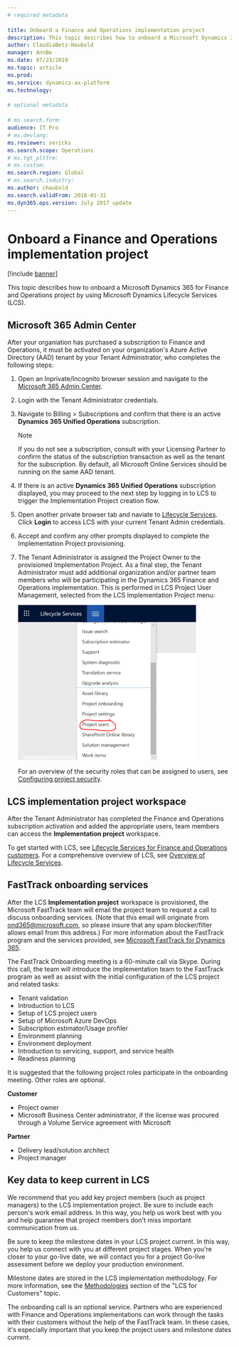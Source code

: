 ```yaml
---
# required metadata

title: Onboard a Finance and Operations implementation project
description: This topic describes how to onboard a Microsoft Dynamics 365 for Finance and Operations project by using Microsoft Dynamics Lifecycle Services (LCS).
author: ClaudiaBetz-Haubold
manager: AnnBe
ms.date: 07/23/2019
ms.topic: article
ms.prod: 
ms.service: dynamics-ax-platform
ms.technology: 

# optional metadata

# ms.search.form:  
audience: IT Pro
# ms.devlang: 
ms.reviewer: sericks
ms.search.scope: Operations
# ms.tgt_pltfrm: 
# ms.custom: 
ms.search.region: Global
# ms.search.industry: 
ms.author: chaubold
ms.search.validFrom: 2018-01-31
ms.dyn365.ops.version: July 2017 update
---
```


# Onboard a Finance and Operations implementation project

[!include [banner](../includes/banner.md)]

This topic describes how to onboard a Microsoft Dynamics 365 for Finance and Operations project by using Microsoft Dynamics Lifecycle Services (LCS).

## Microsoft 365 Admin Center

After your organiation has purchased a subscription to Finance and Operations, it must be activated on your organization's Azure Active Directory (AAD) tenant by your Tenant Administrator, who completes the following steps:

1. Open an Inprivate/Incognito browser session and navigate to the [Microsoft 365 Admin Center](https://admin.microsoft.com/).
2. Login with the Tenant Administrator credentials.
3. Navigate to Billing > Subscriptions and confirm that there is an active **Dynamics 365 Unified Operations** subscription. 
   > [!Note]
   > If you do not see a subscription, consult with your Licensing Partner to confirm the status of the subscription transaction as well as the tenant for the subscription. By default, all Microsoft Online Services should be running on the same AAD tenant.
4. If there is an active **Dynamics 365 Unified Operations** subscription displayed, you may proceed to the next step by logging in to LCS to trigger the Implementation Project creation flow.
5. Open another private browser tab and naviate to [Lifecycle Services](https://lcs.dynamics.com). Click **Login** to access LCS with your current Tenant Admin credentials.
6. Accept and confirm any other prompts displayed to complete the Implementation Project provisioning.
7. The Tenant Administrator is assigned the Project Owner to the provisioned Implementation Project. As a final step, the Tenant Administrator must add additional organization and/or partner team members who will be participating in the Dynamics 365 Finance and Operations implementation. This is performed in LCS Project User Management, selected from the LCS Implementation Project menu:

   ![LCS Project User Management](./media/LCSProjectUsersMenu.PNG)
   
   For an overview of the security roles that can be assigned to users, see [Configuring project security](../../dev-itpro/lifecycle-services/configure-lcs-security.md#configuring-project-security).

## LCS implementation project workspace

After the Tenant Administrator has completed the Finance and Operations subscription activation and added the appropriate users, team members can access the **Implementation project** workspace. 

To get started with LCS, see [Lifecycle Services for Finance and Operations customers](../../dev-itpro/lifecycle-services/lcs-works-lcs.md). For a comprehensive overview of LCS, see [Overview of Lifecycle Services](../../dev-itpro/lifecycle-services/lcs-works-lcs.md).

## FastTrack onboarding services

After the LCS **Implementation project** workspace is provisioned, the Microsoft FastTrack team will email the project team to request a call to discuss onboarding services. (Note that this email will originate from ond365@microsoft.com, so please insure that any spam blocker/filter allows email from this address.) For more information about the FastTrack program and the services provided, see [Microsoft FastTrack for Dynamics 365](../get-started/fasttrack-dynamics-365-overview.md).

The FastTrack Onboarding meeting is a 60-minute call via Skype. During this call, the team will introduce the implementation team to the FastTrack program as well as assist with the initial configuration of the LCS project and related tasks:

- Tenant validation
- Introduction to LCS
- Setup of LCS project users
- Setup of Microsoft Azure DevOps
- Subscription estimator/Usage profiler
- Environment planning
- Environment deployment
- Introduction to servicing, support, and service health
- Readiness planning

It is suggested that the following project roles participate in the onboarding meeting. Other roles are optional.

**Customer**

- Project owner
- Microsoft Business Center administrator, if the license was procured through a Volume Service agreement with Microsoft

**Partner**

- Delivery lead/solution architect
- Project manager

## Key data to keep current in LCS

We recommend that you add key project members (such as project managers) to the LCS implementation project. Be sure to include each person's work email address. In this way, you help us work best with you and help guarantee that project members don't miss important communication from us.

Be sure to keep the milestone dates in your LCS project current. In this way, you help us connect with you at different project stages. When you're closer to your go-live date, we will contact you for a project Go-live assessment before we deploy your production environment.

Milestone dates are stored in the LCS implementation methodology. For more information, see the [Methodologies](../../dev-itpro/lifecycle-services/lcs-works-lcs.md#methodologies) section of the "LCS for Customers" topic.

The onboarding call is an optional service. Partners who are experienced with Finance and Operations implementations can work through the tasks with their customers without the help of the FastTrack team. In these cases, it's especially important that you keep the project users and milestone dates current.
